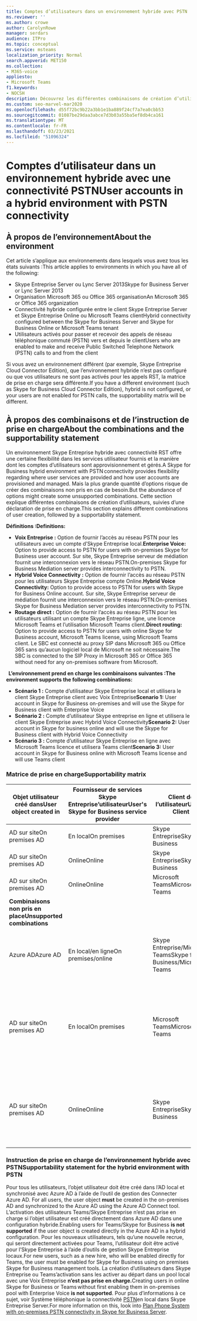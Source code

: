 ```yaml
---
title: Comptes d’utilisateurs dans un environnement hybride avec PSTN
ms.reviewer: ''
ms.author: crowe
author: CarolynRowe
manager: serdars
audience: ITPro
ms.topic: conceptual
ms.service: msteams
localization_priority: Normal
search.appverid: MET150
ms.collection:
- M365-voice
appliesto:
- Microsoft Teams
f1.keywords:
- NOCSH
description: Découvrez les différentes combinaisons de création d’utilisateurs et les combinaisons qui sont pris en charge ou non.
ms.custom: seo-marvel-mar2020
ms.openlocfilehash: d55f72bc9b22a3bb1e1ba889f24cf7a7ea0cbb53
ms.sourcegitcommit: 01087be29daa3abce7d3b03a55ba5ef8db4ca161
ms.translationtype: MT
ms.contentlocale: fr-FR
ms.lasthandoff: 03/23/2021
ms.locfileid: "51096324"
---
```

# <a name="user-accounts-in-a-hybrid-environment-with-pstn-connectivity"></a><span data-ttu-id="8339c-103">Comptes d’utilisateur dans un environnement hybride avec une connectivité PSTN</span><span class="sxs-lookup"><span data-stu-id="8339c-103">User accounts in a hybrid environment with PSTN connectivity</span></span>

## <a name="about-the-environment"></a><span data-ttu-id="8339c-104">À propos de l’environnement</span><span class="sxs-lookup"><span data-stu-id="8339c-104">About the environment</span></span>

<span data-ttu-id="8339c-105">Cet article s’applique aux environnements dans lesquels vous avez tous les états suivants :</span><span class="sxs-lookup"><span data-stu-id="8339c-105">This article applies to environments in which you have all of the following:</span></span> 
 
- <span data-ttu-id="8339c-106">Skype Entreprise Server ou Lync Server 2013</span><span class="sxs-lookup"><span data-stu-id="8339c-106">Skype for Business Server or Lync Server 2013</span></span> 
- <span data-ttu-id="8339c-107">Organisation Microsoft 365 ou Office 365 organisation</span><span class="sxs-lookup"><span data-stu-id="8339c-107">An Microsoft 365 or Office 365 organization</span></span> 
- <span data-ttu-id="8339c-108">Connectivité hybride configurée entre le client Skype Entreprise Server et Skype Entreprise Online ou Microsoft Teams client</span><span class="sxs-lookup"><span data-stu-id="8339c-108">Hybrid connectivity configured between the Skype for Business Server and Skype for Business Online or Microsoft Teams tenant</span></span> 
- <span data-ttu-id="8339c-109">Utilisateurs activés pour passer et recevoir des appels de réseau téléphonique commuté (PSTN) vers et depuis le client</span><span class="sxs-lookup"><span data-stu-id="8339c-109">Users who are enabled to make and receive Public Switched Telephone Network (PSTN) calls to and from the client</span></span>

 
<span data-ttu-id="8339c-110">Si vous avez un environnement différent (par exemple, Skype Entreprise Cloud Connector Edition), que l’environnement hybride n’est pas configuré ou que vos utilisateurs ne sont pas activés pour les appels RST, la matrice de prise en charge sera différente.</span><span class="sxs-lookup"><span data-stu-id="8339c-110">If you have a different environment (such as Skype for Business Cloud Connector Edition), hybrid is not configured, or your users are not enabled for PSTN calls, the supportability matrix will be different.</span></span>  

## <a name="about-the-combinations-and-the-supportability-statement"></a><span data-ttu-id="8339c-111">À propos des combinaisons et de l’instruction de prise en charge</span><span class="sxs-lookup"><span data-stu-id="8339c-111">About the combinations and the supportability statement</span></span>  

<span data-ttu-id="8339c-112">Un environnement Skype Entreprise hybride avec connectivité RST offre une certaine flexibilité dans les services utilisateur fournis et la manière dont les comptes d’utilisateurs sont approvisionnement et gérés.</span><span class="sxs-lookup"><span data-stu-id="8339c-112">A Skype for Business hybrid environment with PSTN connectivity provides flexibility regarding where user services are provided and how user accounts are provisioned and managed.</span></span> <span data-ttu-id="8339c-113">Mais la plus grande quantité d’options risque de créer des combinaisons non pris en cas de besoin.</span><span class="sxs-lookup"><span data-stu-id="8339c-113">But the abundance of options might create some unsupported combinations.</span></span> <span data-ttu-id="8339c-114">Cette section explique différentes combinaisons de création d’utilisateurs, suivies d’une déclaration de prise en charge.</span><span class="sxs-lookup"><span data-stu-id="8339c-114">This section explains different combinations of user creation, followed by a supportability statement.</span></span>


<span data-ttu-id="8339c-115">**Définitions :**</span><span class="sxs-lookup"><span data-stu-id="8339c-115">**Definitions:**</span></span>   
- <span data-ttu-id="8339c-116">**Voix Entreprise :** Option de fournir l’accès au réseau PSTN pour les utilisateurs avec un compte d’Skype Entreprise local.</span><span class="sxs-lookup"><span data-stu-id="8339c-116">**Enterprise Voice:** Option to provide access to PSTN for users with on-premises Skype for Business user account.</span></span> <span data-ttu-id="8339c-117">Sur site, Skype Entreprise serveur de médiation fournit une interconnexion vers le réseau PSTN.</span><span class="sxs-lookup"><span data-stu-id="8339c-117">On-premises Skype for Business Mediation server provides interconnectivity to PSTN.</span></span>  
- <span data-ttu-id="8339c-118">**Hybrid Voice Connectivity :** Option de fournir l’accès au réseau PSTN pour les utilisateurs Skype Entreprise compte Online.</span><span class="sxs-lookup"><span data-stu-id="8339c-118">**Hybrid Voice Connectivity:** Option to provide access to PSTN for users with Skype for Business Online account.</span></span> <span data-ttu-id="8339c-119">Sur site, Skype Entreprise serveur de médiation fournit une interconnexion vers le réseau PSTN.</span><span class="sxs-lookup"><span data-stu-id="8339c-119">On-premises Skype for Business Mediation server provides interconnectivity to PSTN.</span></span> 
- <span data-ttu-id="8339c-120">**Routage direct :** Option de fournir l’accès au réseau PSTN pour les utilisateurs utilisant un compte Skype Entreprise ligne, une licence Microsoft Teams et l’utilisation Microsoft Teams client.</span><span class="sxs-lookup"><span data-stu-id="8339c-120">**Direct routing:** Option to provide access to PSTN for users with online Skype for Business account, Microsoft Teams license, using Microsoft Teams client.</span></span> <span data-ttu-id="8339c-121">Le SBC est connecté au proxy SIP dans Microsoft 365 ou Office 365 sans qu’aucun logiciel local de Microsoft ne soit nécessaire.</span><span class="sxs-lookup"><span data-stu-id="8339c-121">The SBC is connected to the SIP Proxy in Microsoft 365 or Office 365 without need for any on-premises software from Microsoft.</span></span>

  
<span data-ttu-id="8339c-122">**L’environnement prend en charge les combinaisons suivantes :**</span><span class="sxs-lookup"><span data-stu-id="8339c-122">**The environment supports the following combinations:**</span></span>
- <span data-ttu-id="8339c-123">**Scénario 1 :** Compte d’utilisateur Skype Entreprise local et utilisera le client Skype Entreprise client avec Voix Entreprise</span><span class="sxs-lookup"><span data-stu-id="8339c-123">**Scenario 1:** User account in Skype for Business on-premises and will use the Skype for Business client with Enterprise Voice</span></span>
- <span data-ttu-id="8339c-124">**Scénario 2 :** Compte d’utilisateur Skype entreprise en ligne et utilisera le client Skype Entreprise avec Hybrid Voice Connectivity</span><span class="sxs-lookup"><span data-stu-id="8339c-124">**Scenario 2:** User account in Skype for business online and will use the Skype for Business client with Hybrid Voice Connectivity</span></span>
- <span data-ttu-id="8339c-125">**Scénario 3 :** Compte d’utilisateur Skype Entreprise en ligne avec Microsoft Teams licence et utilisera Teams client</span><span class="sxs-lookup"><span data-stu-id="8339c-125">**Scenario 3:** User account in Skype for Business online with Microsoft Teams license and will use Teams client</span></span>
 
### <a name="supportability-matrix"></a><span data-ttu-id="8339c-126">Matrice de prise en charge</span><span class="sxs-lookup"><span data-stu-id="8339c-126">Supportability matrix</span></span>


|<span data-ttu-id="8339c-127">**Objet utilisateur créé dans**</span><span class="sxs-lookup"><span data-stu-id="8339c-127">**User object created in**</span></span>  |<span data-ttu-id="8339c-128">**Fournisseur de services Skype Entreprise’utilisateur**</span><span class="sxs-lookup"><span data-stu-id="8339c-128">**User's Skype for Business service provider**</span></span>|<span data-ttu-id="8339c-129">**Client de l’utilisateur**</span><span class="sxs-lookup"><span data-stu-id="8339c-129">**User's Client**</span></span>|<span data-ttu-id="8339c-130">**Option Voix**</span><span class="sxs-lookup"><span data-stu-id="8339c-130">**Voice option**</span></span>|<span data-ttu-id="8339c-131">**Prise en charge**</span><span class="sxs-lookup"><span data-stu-id="8339c-131">**Supported**</span></span>|
| ------------ | --------- | --------- | --------- | -------- |
|<span data-ttu-id="8339c-132">AD sur site</span><span class="sxs-lookup"><span data-stu-id="8339c-132">On premises AD</span></span>| <span data-ttu-id="8339c-133">En local</span><span class="sxs-lookup"><span data-stu-id="8339c-133">On premises</span></span> |<span data-ttu-id="8339c-134">Skype Entreprise</span><span class="sxs-lookup"><span data-stu-id="8339c-134">Skype for Business</span></span>   | <span data-ttu-id="8339c-135">Voix Entreprise</span><span class="sxs-lookup"><span data-stu-id="8339c-135">Enterprise Voice</span></span>   |<span data-ttu-id="8339c-136">Oui</span><span class="sxs-lookup"><span data-stu-id="8339c-136">Yes</span></span>|
|<span data-ttu-id="8339c-137">AD sur site</span><span class="sxs-lookup"><span data-stu-id="8339c-137">On premises AD</span></span>|<span data-ttu-id="8339c-138">Online</span><span class="sxs-lookup"><span data-stu-id="8339c-138">Online</span></span>| <span data-ttu-id="8339c-139">Skype Entreprise</span><span class="sxs-lookup"><span data-stu-id="8339c-139">Skype for Business</span></span>  | <span data-ttu-id="8339c-140">Hybrid Voice Connectivity</span><span class="sxs-lookup"><span data-stu-id="8339c-140">Hybrid Voice Connectivity</span></span>   |<span data-ttu-id="8339c-141">Oui</span><span class="sxs-lookup"><span data-stu-id="8339c-141">Yes</span></span> |
|<span data-ttu-id="8339c-142">AD sur site</span><span class="sxs-lookup"><span data-stu-id="8339c-142">On premises AD</span></span>|<span data-ttu-id="8339c-143">Online</span><span class="sxs-lookup"><span data-stu-id="8339c-143">Online</span></span> |<span data-ttu-id="8339c-144">Microsoft Teams</span><span class="sxs-lookup"><span data-stu-id="8339c-144">Microsoft Teams</span></span> |<span data-ttu-id="8339c-145">Routage direct</span><span class="sxs-lookup"><span data-stu-id="8339c-145">Direct Routing</span></span>  |<span data-ttu-id="8339c-146">Oui</span><span class="sxs-lookup"><span data-stu-id="8339c-146">Yes</span></span> |
|<span data-ttu-id="8339c-147">**Combinaisons non pris en place**</span><span class="sxs-lookup"><span data-stu-id="8339c-147">**Unsupported combinations**</span></span>    | |         |         |      |
|<span data-ttu-id="8339c-148">Azure AD</span><span class="sxs-lookup"><span data-stu-id="8339c-148">Azure AD</span></span>| <span data-ttu-id="8339c-149">En local/en ligne</span><span class="sxs-lookup"><span data-stu-id="8339c-149">On premises/online</span></span> | <span data-ttu-id="8339c-150">Skype Entreprise/Microsoft Teams</span><span class="sxs-lookup"><span data-stu-id="8339c-150">Skype for Business/Microsoft Teams</span></span>|<span data-ttu-id="8339c-151">Voix Entreprise/Connectivité vocale hybride/routage direct</span><span class="sxs-lookup"><span data-stu-id="8339c-151">Enterprise Voice/Hybrid Voice Connectivity/Direct Routing</span></span>  |<span data-ttu-id="8339c-152">Non, l’objet utilisateur DOIT d’abord être créé dans l’AD local</span><span class="sxs-lookup"><span data-stu-id="8339c-152">No, user object MUST be created in on-premises AD first</span></span> |
|<span data-ttu-id="8339c-153">AD sur site</span><span class="sxs-lookup"><span data-stu-id="8339c-153">On premises AD</span></span>  |<span data-ttu-id="8339c-154">En local</span><span class="sxs-lookup"><span data-stu-id="8339c-154">On premises</span></span>| <span data-ttu-id="8339c-155">Microsoft Teams</span><span class="sxs-lookup"><span data-stu-id="8339c-155">Microsoft Teams</span></span>| <span data-ttu-id="8339c-156">Voix Entreprise/Connectivité vocale hybride/routage direct</span><span class="sxs-lookup"><span data-stu-id="8339c-156">Enterprise Voice/Hybrid Voice Connectivity/Direct Routing</span></span>   |<span data-ttu-id="8339c-157">Non, Microsoft Teams client n’est pas pris en charge avec les clients Skype Entreprise</span><span class="sxs-lookup"><span data-stu-id="8339c-157">No, Microsoft Teams client is not supported with on-premises Skype for Business</span></span> |     
|<span data-ttu-id="8339c-158">AD sur site</span><span class="sxs-lookup"><span data-stu-id="8339c-158">On premises AD</span></span>  |<span data-ttu-id="8339c-159">Online</span><span class="sxs-lookup"><span data-stu-id="8339c-159">Online</span></span> |<span data-ttu-id="8339c-160">Skype Entreprise</span><span class="sxs-lookup"><span data-stu-id="8339c-160">Skype for Business</span></span>  | <span data-ttu-id="8339c-161">Routage direct</span><span class="sxs-lookup"><span data-stu-id="8339c-161">Direct Routing</span></span>  |<span data-ttu-id="8339c-162">Non, le routage direct n’est pas pris en charge avec Skype Entreprise client</span><span class="sxs-lookup"><span data-stu-id="8339c-162">No, Direct Routing is not supported with Skype for Business client</span></span>  |


### <a name="supportability-statement-for-the-hybrid-environment-with-pstn"></a><span data-ttu-id="8339c-163">Instruction de prise en charge de l’environnement hybride avec PSTN</span><span class="sxs-lookup"><span data-stu-id="8339c-163">Supportability statement for the hybrid environment with PSTN</span></span>

<span data-ttu-id="8339c-164">Pour tous les utilisateurs, l’objet utilisateur doit être créé dans l’AD local et synchronisé avec Azure AD à l’aide de l’outil de gestion des Connecter Azure AD. </span><span class="sxs-lookup"><span data-stu-id="8339c-164">For all users, the user object **must** be created in the on-premises AD and synchronized to the Azure AD using the Azure AD Connect tool.</span></span> <span data-ttu-id="8339c-165">L’activation des utilisateurs Teams/Skype Entreprise  n’est pas prise en charge si l’objet utilisateur est créé directement dans Azure AD dans une configuration hybride.</span><span class="sxs-lookup"><span data-stu-id="8339c-165">Enabling users for Teams/Skype for Business **is not supported** if the user object is created directly in the Azure AD in a hybrid configuration.</span></span> <span data-ttu-id="8339c-166">Pour les nouveaux utilisateurs, tels qu’une nouvelle recrue, qui seront directement activées pour Teams, l’utilisateur doit être activé pour l’Skype Entreprise à l’aide d’outils de gestion Skype Entreprise locaux.</span><span class="sxs-lookup"><span data-stu-id="8339c-166">For new users, such as a new hire, who will be enabled directly for Teams, the user must be enabled for Skype for Business using on premises Skype for Business management tools.</span></span> <span data-ttu-id="8339c-167">La création d’utilisateurs dans Skype Entreprise ou Teams’activation sans les activer au départ dans un pool local avec une Voix Entreprise **n’est pas prise en charge.**</span><span class="sxs-lookup"><span data-stu-id="8339c-167">Creating users in online Skype for Business or Teams without first enabling them in on-premises pool with Enterprise Voice **is not supported**.</span></span> <span data-ttu-id="8339c-168">Pour plus d’informations à ce sujet, voir Système téléphonique la connectivité [PSTN](/skypeforbusiness/skype-for-business-hybrid-solutions/plan-your-phone-system-cloud-pbx-solution/plan-phone-system-with-on-premises-pstn-connectivity)en local dans Skype Entreprise Server.</span><span class="sxs-lookup"><span data-stu-id="8339c-168">For more information on this, look into [Plan Phone System with on-premises PSTN connectivity in Skype for Business Server](/skypeforbusiness/skype-for-business-hybrid-solutions/plan-your-phone-system-cloud-pbx-solution/plan-phone-system-with-on-premises-pstn-connectivity).</span></span>